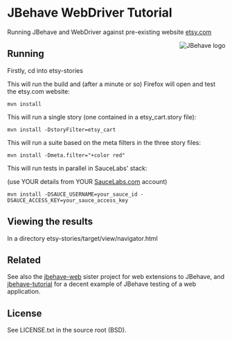 # JBehave WebDriver Tutorial

Running JBehave and WebDriver against pre-existing website [etsy.com](http://etsy.com)

<img src="http://jbehave.org/reference/preview/images/jbehave-logo.png" alt="JBehave logo" align="right" />

## Running

Firstly, cd into etsy-stories

This will run the build and (after a minute or so) Firefox will open and test the etsy.com website:

    mvn install 

This will run a single story (one contained in a etsy_cart.story file):

    mvn install -DstoryFilter=etsy_cart

This will run a suite based on the meta filters in the three story files:

    mvn install -Dmeta.filter="+color red"

This will run tests in parallel in SauceLabs' stack:

(use YOUR details from YOUR [SauceLabs.com](http://saucelabs.com) account)

    mvn install -DSAUCE_USERNAME=your_sauce_id -DSAUCE_ACCESS_KEY=your_sauce_access_key

## Viewing the results

In a directory etsy-stories/target/view/navigator.html

## Related

See also the [jbehave-web](jbehave-web) sister project for web extensions to JBehave, and [jbehave-tutorial](jbehave-tutorial) for a decent example of JBehave testing of a web application.

## License

See LICENSE.txt in the source root (BSD).